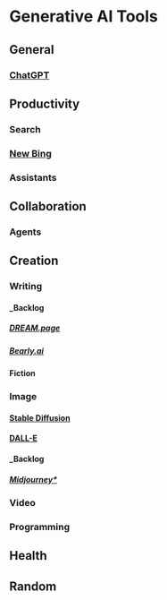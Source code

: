 # Generative AI Tools
## General
### [ChatGPT](https://chat.openai.com/auth/login)
## Productivity
### Search
### [New Bing](https://www.bing.com/new)
### Assistants
## Collaboration
### Agents
## Creation
### Writing
#### _Backlog
##### [DREAM.page](https://dream.page/waitlist)
##### [Bearly.ai](https://bearly.ai/)
#### Fiction
### Image
#### [Stable Diffusion](https://stablediffusionweb.com)
#### [DALL-E](https://openai.com/dall-e-2/)
#### _Backlog
##### [Midjourney*](Discord)
### Video
### Programming
## Health
## Random